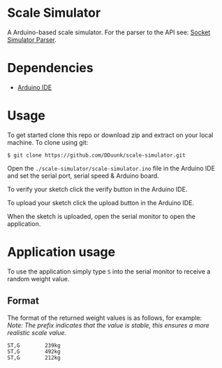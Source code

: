 # Scale Simulator

A Arduino-based scale simulator. For the parser to the API see: [Socket Simulator Parser](https://github.com/DDuunk/scale-simulator-parser.git).

# Dependencies

* [Arduino IDE](https://www.arduino.cc/en/Main/Software)

# Usage

To get started clone this repo or download zip and extract on your local machine. To clone using git:

```shell
$ git clone https://github.com/DDuunk/scale-simulator.git
```

Open the `./scale-simulator/scale-simulator.ino` file in the Arduino IDE and set the serial port, serial speed & Arduino board.

To verify your sketch click the verify button in the Arduino IDE.

To upload your sketch click the upload button in the Arduino IDE.

When the sketch is uploaded, open the serial monitor to open the application.

# Application usage

To use the application simply type `S` into the serial monitor to receive a random weight value.

## Format

The format of the returned weight values ​​is as follows, for example:  
*Note: The prefix indicates that the value is stable, this ensures a more realistic scale value.*

```
ST,G        239kg
ST,G        492kg
ST,G        212kg
```

